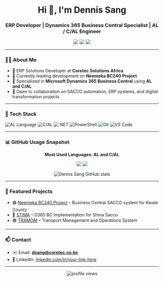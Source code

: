 <h1 align="center">Hi 👋, I'm Dennis Sang</h1>
<h3 align="center">ERP Developer | Dynamics 365 Business Central Specialist | AL / C/AL Engineer</h3>

<p align="center">
  <a href="mailto:dsang@coretec.co.ke"><img src="https://img.shields.io/badge/email-dsang@coretec.co.ke-blue?style=flat-square&logo=gmail"></a>
  <a href="https://linkedin.com/in/your-link-here" target="_blank"><img src="https://img.shields.io/badge/LinkedIn-Dennis%20Sang-blue?style=flat-square&logo=linkedin"></a>
  <a href="https://github.com/dsang"><img src="https://img.shields.io/github/followers/dsang?label=GitHub&style=social"></a>
</p>

---

### 🧑‍💻 About Me

- 💼 ERP Solutions Developer at **Coretec Solutions Africa**  
- 🔭 Currently leading development on **Neemeka BC240 Project**  
- 🧠 Specialized in **Microsoft Dynamics 365 Business Central** using **AL and C/AL**  
- 🤝 Open to collaboration on SACCO automation, ERP systems, and digital transformation projects

---

### 🚀 Tech Stack

![AL Language](https://img.shields.io/badge/AL-Business_Central-ff8c00?style=flat-square&logo=microsoft)
![C/AL](https://img.shields.io/badge/CAL-Dynamics_NAV-blue?style=flat-square&logo=microsoft)
![.NET](https://img.shields.io/badge/.NET-Core-purple?style=flat-square&logo=dotnet)
![PowerShell](https://img.shields.io/badge/PowerShell-Scripting-blue?style=flat-square&logo=powershell)
![Git](https://img.shields.io/badge/Git-Source_Control-orange?style=flat-square&logo=git)
![VS Code](https://img.shields.io/badge/VSCode-Editor-blue?style=flat-square&logo=visual-studio-code)

---

### 📊 GitHub Usage Snapshot

<p align="center"><b>Most Used Languages: AL and C/AL</b></p>

<p align="center">
  <img src="https://img.shields.io/badge/AL-Language-orange?style=for-the-badge&logo=microsoft" />
  <img src="https://img.shields.io/badge/CAL-Dynamics_NAV-blue?style=for-the-badge&logo=microsoft" />
</p>

<p align="center">
  <img src="https://github-readme-stats.vercel.app/api?username=dsang&show_icons=true&theme=radical&count_private=true" alt="Dennis Sang GitHub stats" />
</p>


---

### 📌 Featured Projects

- 🟢 [Neemeka BC240 Project](https://github.com/CoreTecDevelopers/NEEMEKA) – Business Central SACCO system for Kwale County  
- 🔵 [STIMA](https://github.com/CoreTecDevelopers/STIMA) – D365 BC implementation for Stima Sacco  
- 🟣 [TRAMOM](https://github.com/CoreTecDevelopers/TRAMOM) – Transport Management and Operations System

---

### 📫 Contact

- ✉️ Email: **dsang@coretec.co.ke**  
- 💼 LinkedIn: [linkedin.com/in/your-link-here](https://linkedin.com/in/your-link-here)

---

<p align="center">
  <img src="https://komarev.com/ghpvc/?username=dsang&label=Profile%20Views&color=0e75b6&style=flat" alt="profile views" />
</p>

